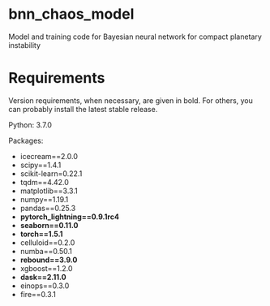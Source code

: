 # bnn_chaos_model
Model and training code for Bayesian neural network for compact planetary instability

# Requirements

Version requirements, when necessary, are given in bold.
For others, you can probably install the latest stable release.

Python: 3.7.0

Packages:

- icecream==2.0.0
- scipy==1.4.1
- scikit-learn=0.22.1
- tqdm==4.42.0
- matplotlib==3.3.1
- numpy==1.19.1
- pandas==0.25.3
- **pytorch_lightning==0.9.1rc4**
- **seaborn==0.11.0**
- **torch==1.5.1**
- celluloid==0.2.0
- numba==0.50.1
- **rebound==3.9.0**
- xgboost==1.2.0
- **dask==2.11.0**
- einops==0.3.0
- fire==0.3.1
